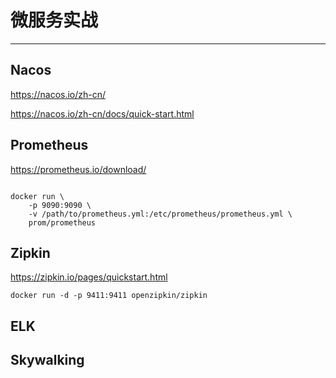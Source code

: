 # 微服务实战

---

## Nacos

https://nacos.io/zh-cn/

https://nacos.io/zh-cn/docs/quick-start.html


## Prometheus

https://prometheus.io/download/

```shell

docker run \
    -p 9090:9090 \
    -v /path/to/prometheus.yml:/etc/prometheus/prometheus.yml \
    prom/prometheus
```

## Zipkin

https://zipkin.io/pages/quickstart.html

```shell
docker run -d -p 9411:9411 openzipkin/zipkin
```

## ELK


## Skywalking